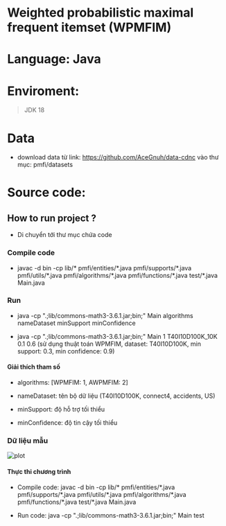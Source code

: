 
# Weighted probabilistic maximal frequent itemset (WPMFIM)

# Language: Java

# Enviroment:

> JDK 18 

# Data

- download data từ link: https://github.com/AceGnuh/data-cdnc vào thư mục: pmfi/datasets

# Source code:

## How to run project ?

- Di chuyển tới thư mục chứa code

### Compile code
- javac -d bin -cp lib/* pmfi/entities/\*.java pmfi/supports/\*.java pmfi/utils/\*.java pmfi/algorithms/\*.java pmfi/functions/\*.java test/\*.java Main.java

### Run
- java -cp ".;lib/commons-math3-3.6.1.jar;bin;" Main algorithms nameDataset minSupport minConfidence

- java -cp ".;lib/commons-math3-3.6.1.jar;bin;" Main 1 T40I10D100K_10K 0.1 0.6 (sử dụng thuật toán WPMFIM, dataset: T40I10D100K, min support: 0.3, min confidence: 0.9)

#### Giải thích tham số

- algorithms: [WPMFIM: 1, AWPMFIM: 2]

- nameDataset: tên bộ dữ liệu (T40I10D100K, connect4, accidents, US)

- minSupport: độ hỗ trợ tối thiểu

- minConfidence: độ tin cậy tối thiểu

### Dữ liệu mẫu

![plot](../../Sơ%20đồ/Sample%20Data.png)

#### Thực thi chương trình

- Compile code: javac -d bin -cp lib/* pmfi/entities/\*.java pmfi/supports/\*.java pmfi/utils/\*.java pmfi/algorithms/\*.java pmfi/functions/\*.java test/\*.java Main.java


- Run code: java -cp ".;lib/commons-math3-3.6.1.jar;bin;" Main test
